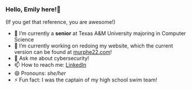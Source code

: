 ### Hello, Emily here!👋
(If you get that reference, you are awesome!)

- 🌱 I’m currently a **senior** at Texas A&M University majoring in Computer Science
- 🔭 I’m currently working on redoing my website, which the current version can be found at [murphe22.com](https://murphe22.com/)!
- 💬 Ask me about cybersecurity!
- 📫 How to reach me: [LinkedIn](https://www.linkedin.com/in/murphe22/)
- 😄 Pronouns: _she/her_
- ⚡ Fun fact: I was the captain of my high school swim team!
